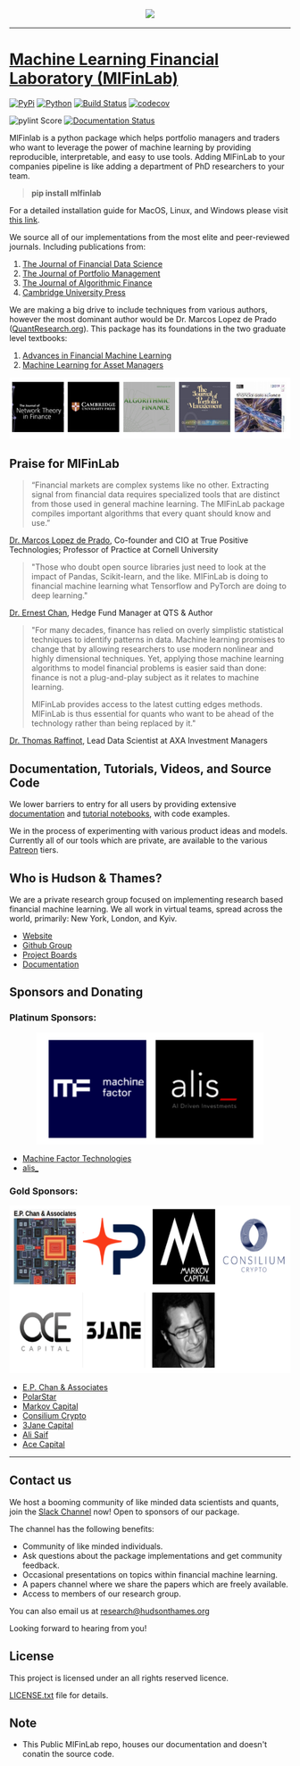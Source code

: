 <div align="center">
   <a href="https://hudsonthames.org/">
   <img src="https://raw.githubusercontent.com/hudson-and-thames/mlfinlab/master/docs/source/logo/Hudson%20%26%20Thames_verticalblack.png" height="300"><br>
</div>


-----------------
# Machine Learning Financial Laboratory (MlFinLab)
[![PyPi](https://img.shields.io/pypi/v/mlfinlab.svg)]((https://pypi.org/project/mlfinlab/))
[![Python](https://img.shields.io/pypi/pyversions/mlfinlab.svg)]((https://pypi.org/project/mlfinlab/))
[![Build Status](https://travis-ci.com/hudson-and-thames/mlfinlab.svg?branch=master)](https://travis-ci.com/hudson-and-thames/mlfinlab)
[![codecov](https://codecov.io/gh/hudson-and-thames/mlfinlab/branch/master/graph/badge.svg)](https://codecov.io/gh/hudson-and-thames/mlfinlab)

![pylint Score](https://mperlet.github.io/pybadge/badges/10.svg)
[![Documentation Status](https://readthedocs.org/projects/mlfinlab/badge/?version=latest)](https://mlfinlab.readthedocs.io/en/latest/?badge=latest)

MlFinlab is a python package which helps portfolio managers and traders who want to leverage the power of machine learning by providing reproducible, interpretable, and easy to use tools. 
Adding MlFinLab to your companies pipeline is like adding a department of PhD researchers to your team.

> **pip install mlfinlab**

For a detailed installation guide for MacOS, Linux, and Windows please visit [this link](https://mlfinlab.readthedocs.io/en/latest/getting_started/installation.html).

We source all of our implementations from the most elite and peer-reviewed journals. Including publications from: 
1. [The Journal of Financial Data Science](https://jfds.pm-research.com/)
2. [The Journal of Portfolio Management](https://jpm.pm-research.com/)
3. [The Journal of Algorithmic Finance](http://www.algorithmicfinance.org/)
4. [Cambridge University Press](https://www.cambridge.org/)

We are making a big drive to include techniques from various authors, however the most dominant author would be Dr. Marcos Lopez de Prado ([QuantResearch.org](http://www.quantresearch.org/)).
This package has its foundations in the two graduate level textbooks: 
1. [Advances in Financial Machine Learning](https://www.amazon.co.uk/Advances-Financial-Machine-Learning-Marcos/dp/1119482089)
2. [Machine Learning for Asset Managers](https://www.cambridge.org/core/books/machine-learning-for-asset-managers/6D9211305EA2E425D33A9F38D0AE3545)

<div align="center">
   <a href="https://mlfinlab.readthedocs.io/en/latest/">
   <img src="https://raw.githubusercontent.com/hudson-and-thames/mlfinlab/master/docs/source/logo/journals.png">
   </a>
</div>

## Praise for MlFinLab
> “Financial markets are complex systems like no other. Extracting signal from financial data requires specialized tools
> that are distinct from those used in general machine learning. The MlFinLab package compiles important algorithms 
>that every quant should know and use.”

[Dr. Marcos Lopez de Prado](https://www.linkedin.com/in/lopezdeprado/), Co-founder and CIO at True Positive Technologies; Professor of Practice at Cornell University


>"Those who doubt open source libraries just need to look at the impact of Pandas, Scikit-learn, and the like. MIFinLab 
is doing to financial machine learning what Tensorflow and PyTorch are doing to deep learning."

[Dr. Ernest Chan](https://www.linkedin.com/in/epchan/), Hedge Fund Manager at QTS & Author

>"For many decades, finance has relied on overly simplistic statistical techniques to identify patterns in data. 
>Machine learning promises to change that by allowing researchers to use modern nonlinear and highly dimensional 
>techniques. Yet, applying those machine learning algorithms to model financial problems is easier said than done: 
>finance is not a plug-and-play subject as it relates to machine learning.
>
> MlFinLab provides access to the latest cutting edges methods. MlFinLab is thus essential for quants who want to be 
>ahead of the technology rather than being replaced by it."

[Dr. Thomas Raffinot](https://www.linkedin.com/in/thomas-raffinot-b75734b/), Lead Data Scientist at AXA Investment Managers

## Documentation, Tutorials, Videos, and Source Code

We lower barriers to entry for all users by providing extensive [documentation](https://mlfinlab.readthedocs.io/en/latest/) 
and [tutorial notebooks](https://mlfinlab.readthedocs.io/en/latest/getting_started/research_notebooks.html), with code examples.

We in the process of experimenting with various product ideas and models. Currently all of our tools which are private, 
are available to the various [Patreon](https://www.patreon.com/HudsonThames) tiers.

## Who is Hudson & Thames?
We are a private research group focused on implementing research based financial machine learning. We all work in 
virtual teams, spread across the world, primarily: New York, London, and Kyiv.

* [Website](https://hudsonthames.org/)
* [Github Group](https://github.com/hudson-and-thames)
* [Project Boards](https://github.com/orgs/hudson-and-thames/projects)
* [Documentation](https://mlfinlab.readthedocs.io/en/latest/)


## Sponsors and Donating

### Platinum Sponsors:
<div align="center">
   <a href="https://hudsonthames.org/sponsors/">
   <img src="https://raw.githubusercontent.com/hudson-and-thames/mlfinlab/master/docs/source/logo/plat_sponsors.png" height="200"><br>
</div>


* [Machine Factor Technologies](https://machinefactor.tech/)
* [alis_](https://alis.capital/)

### Gold Sponsors:
<div align="center">
   <a href="https://hudsonthames.org/sponsors/">
   <img src="https://raw.githubusercontent.com/hudson-and-thames/mlfinlab/master/docs/source/logo/gold_sponsors.png" height="300"><br>
</div>


* [E.P. Chan & Associates](https://www.epchan.com/)
* [PolarStar](https://www.polarstarfunds.com/)
* [Markov Capital](http://www.markovcapital.se/)
* [Consilium Crypto](https://consiliumcrypto.ai)
* [3Jane Capital](https://3jane.com/)
* [Ali Saif](https://www.linkedin.com/in/ali-saif/)
* [Ace Capital](https://acecapitalinvestments.com/)

---

## Contact us
We host a booming community of like minded data scientists and quants, join the 
[Slack Channel](https://www.patreon.com/HudsonThames) now! Open to sponsors of our package. 

The channel has the following benefits: 

* Community of like minded individuals.
* Ask questions about the package implementations and get community feedback.
* Occasional presentations on topics within financial machine learning.
* A papers channel where we share the papers which are freely available.
* Access to members of our research group.
 
You can also email us at research@hudsonthames.org

Looking forward to hearing from you!

## License

This project is licensed under an all rights reserved licence.

[LICENSE.txt](https://github.com/hudson-and-thames/mlfinlab/blob/master/LICENSE.txt) file for details.

## Note

* This Public MlFinLab repo, houses our documentation and doesn't conatin the source code.
